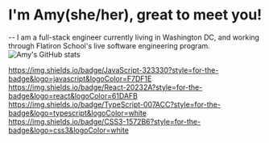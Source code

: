 # I'm Amy(she/her), great to meet you!
--
I am a full-stack engineer currently living in Washington DC, and working through Flatiron School's live software engineering program. 
![Amy's GitHub stats](https://github-readme-stats.vercel.app/api?username=aeposten&show_icons=true&theme=prussian)

https://img.shields.io/badge/JavaScript-323330?style=for-the-badge&logo=javascript&logoColor=F7DF1E
https://img.shields.io/badge/React-20232A?style=for-the-badge&logo=react&logoColor=61DAFB
https://img.shields.io/badge/TypeScript-007ACC?style=for-the-badge&logo=typescript&logoColor=white
https://img.shields.io/badge/CSS3-1572B6?style=for-the-badge&logo=css3&logoColor=white
